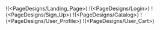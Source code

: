 !(<PageDesigns/Landing_Page>)
!(<PageDesigns/Login>)
!(<PageDesigns/Sign_Up>)
!(<PageDesigns/Catalog>)
!(<PageDesigns/User_Profile>)
!(<PageDesigns/User_Cart>)
